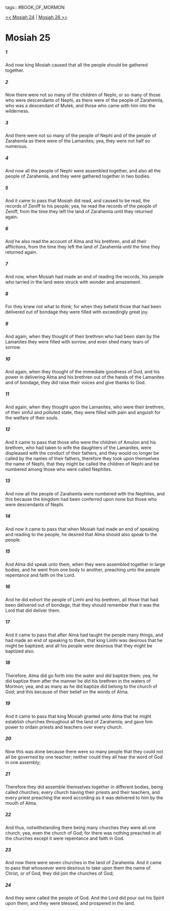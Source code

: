 tags:: #BOOK_OF_MORMON

[<< Mosiah 24](BOOK_OF_MORMON/08_Mosiah/Mosiah_24.md) | [Mosiah 26 >>](BOOK_OF_MORMON/08_Mosiah/Mosiah_26.md)

# Mosiah 25

##### 1

And now king Mosiah caused that all the people should be gathered together.

##### 2

Now there were not so many of the children of Nephi, or so many of those who were descendants of Nephi, as there were of the people of Zarahemla, who was a descendant of Mulek, and those who came with him into the wilderness.

##### 3

And there were not so many of the people of Nephi and of the people of Zarahemla as there were of the Lamanites; yea, they were not half so numerous.

##### 4

And now all the people of Nephi were assembled together, and also all the people of Zarahemla, and they were gathered together in two bodies.

##### 5

And it came to pass that Mosiah did read, and caused to be read, the records of Zeniff to his people; yea, he read the records of the people of Zeniff, from the time they left the land of Zarahemla until they returned again.

##### 6

And he also read the account of Alma and his brethren, and all their afflictions, from the time they left the land of Zarahemla until the time they returned again.

##### 7

And now, when Mosiah had made an end of reading the records, his people who tarried in the land were struck with wonder and amazement.

##### 8

For they knew not what to think; for when they beheld those that had been delivered out of bondage they were filled with exceedingly great joy.

##### 9

And again, when they thought of their brethren who had been slain by the Lamanites they were filled with sorrow, and even shed many tears of sorrow.

##### 10

And again, when they thought of the immediate goodness of God, and his power in delivering Alma and his brethren out of the hands of the Lamanites and of bondage, they did raise their voices and give thanks to God.

##### 11

And again, when they thought upon the Lamanites, who were their brethren, of their sinful and polluted state, they were filled with pain and anguish for the welfare of their souls.

##### 12

And it came to pass that those who were the children of Amulon and his brethren, who had taken to wife the daughters of the Lamanites, were displeased with the conduct of their fathers, and they would no longer be called by the names of their fathers, therefore they took upon themselves the name of Nephi, that they might be called the children of Nephi and be numbered among those who were called Nephites.

##### 13

And now all the people of Zarahemla were numbered with the Nephites, and this because the kingdom had been conferred upon none but those who were descendants of Nephi.

##### 14

And now it came to pass that when Mosiah had made an end of speaking and reading to the people, he desired that Alma should also speak to the people.

##### 15

And Alma did speak unto them, when they were assembled together in large bodies, and he went from one body to another, preaching unto the people repentance and faith on the Lord.

##### 16

And he did exhort the people of Limhi and his brethren, all those that had been delivered out of bondage, that they should remember that it was the Lord that did deliver them.

##### 17

And it came to pass that after Alma had taught the people many things, and had made an end of speaking to them, that king Limhi was desirous that he might be baptized; and all his people were desirous that they might be baptized also.

##### 18

Therefore, Alma did go forth into the water and did baptize them; yea, he did baptize them after the manner he did his brethren in the waters of Mormon; yea, and as many as he did baptize did belong to the church of God; and this because of their belief on the words of Alma.

##### 19

And it came to pass that king Mosiah granted unto Alma that he might establish churches throughout all the land of Zarahemla; and gave him power to ordain priests and teachers over every church.

##### 20

Now this was done because there were so many people that they could not all be governed by one teacher; neither could they all hear the word of God in one assembly;

##### 21

Therefore they did assemble themselves together in different bodies, being called churches; every church having their priests and their teachers, and every priest preaching the word according as it was delivered to him by the mouth of Alma.

##### 22

And thus, notwithstanding there being many churches they were all one church, yea, even the church of God; for there was nothing preached in all the churches except it were repentance and faith in God.

##### 23

And now there were seven churches in the land of Zarahemla. And it came to pass that whosoever were desirous to take upon them the name of Christ, or of God, they did join the churches of God;

##### 24

And they were called the people of God. And the Lord did pour out his Spirit upon them, and they were blessed, and prospered in the land.

